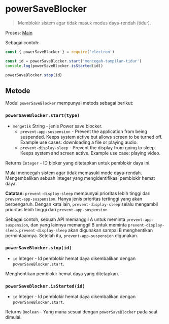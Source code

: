 # powerSaveBlocker

> Memblokir sistem agar tidak masuk modus daya-rendah (tidur).

Proses: [Main](../glossary.md#main-process)

Sebagai contoh:

```javascript
const { powerSaveBlocker } = require('electron') 

const id = powerSaveBlocker.start('mencegah-tampilan-tidur') 
console.log(powerSaveBlocker.isStarted(id)) 

powerSaveBlocker.stop(id)
```

## Metode

Modul `powerSaveBlocker` mempunyai metods sebagai berikut:

### `powerSaveBlocker.start(type)`

* `mengetik` String - jenis Power save blocker. 
  * `prevent-app-suspension` - Prevent the application from being suspended. Keeps system active but allows screen to be turned off. Example use cases: downloading a file or playing audio.
  * `prevent-display-sleep` - Prevent the display from going to sleep. Keeps system and screen active. Example use case: playing video.

Returns `Integer` - ID bloker yang ditetapkan untuk pemblokir daya ini.

Mulai mencegah sistem agar tidak memasuki mode daya-rendah. Mengembalikan sebuah integer yang mengidentifikasi pemblokir hemat daya.

**Catatan:** `prevent-display-sleep` mempunyai prioritas lebih tinggi dari `prevent-app-suspension`. Hanya jenis prioritas tertinggi yang akan berpengaruh. Dengan kata lain, `prevent-display-sleep` selalu mengambil prioritas lebih tinggi dari `prevent-app-suspension`.

Sebagai contoh, sebuah API memanggil A untuk meminta `prevent-app-suspension`, dan yang lainnya memanggil B untuk meminta `prevent-display-sleep`. `prevent-display-sleep` akan digunakan sampai B menghentikan permintaannya. Setelah itu, `prevent-app-suspension` digunakan.

### `powerSaveBlocker.stop(id)`

* `id` Integer - Id pemblokir hemat daya dikembalikan dengan `powerSaveBlocker.start`.

Menghentikan pemblokir hemat daya yang ditetapkan.

### `powerSaveBlocker.isStarted(id)`

* `id` Integer - Id pemblokir hemat daya dikembalikan dengan `powerSaveBlocker.start`.

Returns `Boolean` - Yang mana sesuai dengan `powerSaveBlocker` pada saat dimulai.